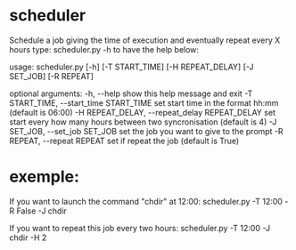 # scheduler
Schedule a job giving the time of execution and eventually repeat every X hours 
type: scheduler.py -h to have the help below:

usage: scheduler.py [-h] [-T START_TIME] [-H REPEAT_DELAY] [-J SET_JOB]
                    [-R REPEAT]

optional arguments:
  -h, --help            show this help message and exit
  -T START_TIME, --start_time START_TIME
                        set start time in the format hh:mm (default is 06:00)
  -H REPEAT_DELAY, --repeat_delay REPEAT_DELAY
                        set start every how many hours between two
                        syncronisation (default is 4)
  -J SET_JOB, --set_job SET_JOB
                        set the job you want to give to the prompt
  -R REPEAT, --repeat REPEAT
                        set if repeat the job (default is True)
                        
# exemple:
If you want to launch the command "chdir" at 12:00:
  scheduler.py -T 12:00 -R False -J chdir

If you want to repeat this job every two hours:
  scheduler.py -T 12:00 -J chdir -H 2
